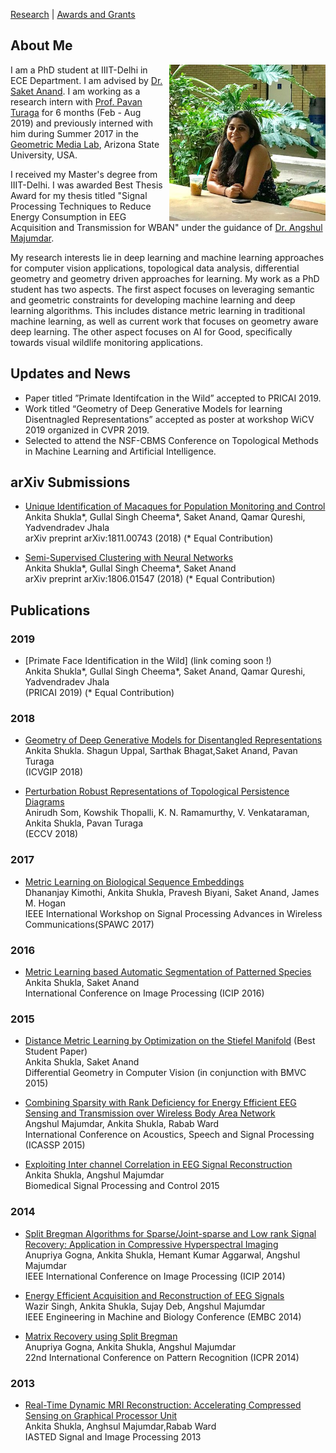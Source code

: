 
 [Research](research.md)    |    [Awards and Grants](fellowship_and_grants.md)

## About Me
<img src = "AnkitaShukla.jpg" align = "right" width= "250" style = "margin-left:5px">

I am a PhD student at IIIT-Delhi in ECE Department. I am advised by [Dr. Saket Anand](https://www.iiitd.edu.in/~anands/). I am working as a research intern with [Prof. Pavan Turaga](https://pavanturaga.com/) for 6 months (Feb - Aug 2019) and previously interned with him during Summer 2017 in the [Geometric Media Lab](https://pavanturaga.com/geometric-media-lab/), Arizona State University, USA.

I received my Master's degree from IIIT-Delhi. I was awarded Best Thesis Award for my thesis titled "Signal Processing Techniques to Reduce Energy Consumption in EEG Acquisition and Transmission for WBAN" under the guidance of [Dr. Angshul Majumdar](https://www.iiitd.edu.in/~angshul/index.htm).

My research interests lie in deep learning and machine learning approaches for computer vision applications, topological data analysis, differential geometry and geometry driven approaches for learning. My work as a PhD student has two aspects. The first aspect focuses on leveraging semantic and geometric constraints for developing machine learning and deep learning algorithms. This includes distance metric learning in traditional machine learning, as well as current work that focuses on geometry aware deep learning. The other aspect focuses on AI for Good, specifically towards visual wildlife monitoring applications.
<!---My work as a PhD students spans --->


## Updates and News

- Paper titled ”Primate Identifcation in the Wild” accepted to PRICAI 2019.
- Work titled “Geometry of Deep Generative Models for learning Disentnagled Representations” accepted as poster at  workshop WiCV 2019 organized in CVPR 2019.
- Selected to attend the NSF-CBMS Conference on Topological Methods in Machine Learning and Artificial Intelligence.

## arXiv Submissions

  - [Unique Identification of Macaques for Population Monitoring and Control](https://arxiv.org/abs/1811.00743)  
    Ankita Shukla*, Gullal Singh Cheema*, Saket Anand, Qamar Qureshi, Yadvendradev Jhala  
    arXiv preprint arXiv:1811.00743 (2018)
    (* Equal Contribution)
    
  - [Semi-Supervised Clustering with Neural Networks](https://www.google.com/url?sa=t&rct=j&q=&esrc=s&source=web&cd=1&cad=rja&uact=8&ved=2ahUKEwiz5ci4uIPjAhXQvJ4KHd6oCPcQFjAAegQIAxAB&url=https%3A%2F%2Farxiv.org%2Fabs%2F1806.01547&usg=AOvVaw3Vh22r2Rzyo98I2a5dEFna)  
    Ankita Shukla*, Gullal Singh Cheema*, Saket Anand  
    arXiv preprint arXiv:1806.01547 (2018)
    (* Equal Contribution)



## Publications  
### 2019
  - [Primate Face Identification in the Wild] (link coming soon !)  
    Ankita Shukla*, Gullal Singh Cheema*, Saket Anand, Qamar Qureshi, Yadvendradev Jhala  
    (PRICAI 2019)
    (* Equal Contribution)
  
### 2018 
  - [Geometry of Deep Generative Models for Disentangled Representations](https://arxiv.org/pdf/1902.06964.pdf)  
    Ankita Shukla. Shagun Uppal, Sarthak Bhagat,Saket Anand, Pavan Turaga    
    (ICVGIP 2018)
    
  - [Perturbation Robust Representations of Topological Persistence Diagrams](http://openaccess.thecvf.com/content_ECCV_2018/papers/Anirudh_Som_Perturbation_Robust_Representations_ECCV_2018_paper.pdf)  
    Anirudh Som, Kowshik Thopalli, K. N. Ramamurthy, V. Venkataraman, Ankita Shukla, Pavan Turaga  
    (ECCV 2018)
 
### 2017
 - [Metric Learning on Biological Sequence Embeddings](http://ieeexplore.ieee.org/document/8227769/)  
   Dhananjay Kimothi, Ankita Shukla, Pravesh Biyani,  Saket Anand, James M. Hogan  
   IEEE International Workshop on Signal Processing Advances in Wireless Communications(SPAWC 2017)

### 2016 
 - [Metric Learning based Automatic Segmentation of Patterned Species](https://www.iiitd.edu.in/~anands/files/papers/ml_seg_icip2016.pdf)  
   Ankita Shukla, Saket Anand  
   International Conference on Image Processing (ICIP 2016)

### 2015
 - [Distance Metric Learning by Optimization on the Stiefel Manifold](http://www.bmva.org/bmvc/2015/diffcv/papers/paper007/paper007.pdf) (Best Student Paper)  
   Ankita Shukla, Saket Anand  
   Differential Geometry in Computer Vision (in conjunction with BMVC 2015)
   
 - [Combining Sparsity with Rank Deficiency for Energy Efficient EEG Sensing
   and Transmission over Wireless Body Area Network](http://ieeexplore.ieee.org/stamp/stamp.jsp?tp=&arnumber=7178087)  
   Angshul Majumdar, Ankita Shukla, Rabab Ward  
   International Conference on Acoustics, Speech and Signal Processing (ICASSP 2015)

 - [Exploiting Inter channel Correlation in EEG Signal Reconstruction](https://www.sciencedirect.com/science/article/pii/S1746809414001694)  
   Ankita Shukla, Angshul Majumdar  
   Biomedical Signal Processing and Control 2015
   
 ### 2014
 - [Split Bregman Algorithms for Sparse/Joint-sparse and Low rank Signal Recovery: Application 
   in Compressive  Hyperspectral Imaging](http://ieeexplore.ieee.org/stamp/stamp.jsp?tp=&arnumber=7025260)  
   Anupriya Gogna, Ankita Shukla, Hemant Kumar Aggarwal, Angshul Majumdar  
   IEEE International Conference on Image Processing (ICIP 2014)

 - [Energy Efficient Acquisition and Reconstruction of EEG Signals](https://www.ncbi.nlm.nih.gov/pubmed/25570198)      
   Wazir Singh, Ankita Shukla, Sujay Deb, Angshul Majumdar  
   IEEE Engineering in Machine and Biology Conference (EMBC 2014)

 - [Matrix Recovery using Split Bregman](https://arxiv.org/abs/1312.6872)  
   Anupriya Gogna, Ankita Shukla, Angshul Majumdar  
   22nd International Conference on Pattern Recognition (ICPR 2014)
   
 ### 2013
 - [Real-Time Dynamic MRI Reconstruction:
   Accelerating Compressed Sensing on Graphical Processor Unit](https://www.actapress.com/Abstract.aspx?paperId=455711)  
   Ankita Shukla, Anghsul Majumdar,Rabab Ward  
   IASTED Signal and Image Processing 2013


   
    


<!---

```markdown
Syntax highlghted code block

# About Me
## Header 2
### Header 3

- Bulleted
- List

1. Numbered
2. List

**Bold** and _Italic_ and `Code` text

[Link](url) and ![Image](src)
```

For more details see [GitHub Flavored Markdown](https://guides.github.com/features/mastering-markdown/).

### Jekyll Themes

Your Pages site will use the layout and styles from the Jekyll theme you have selected in your [repository settings](https://github.com/ankita-shukla/ankita-shukla.github.io/settings). The name of this theme is saved in the Jekyll `_config.yml` configuration file.

### Support or Contact

Having trouble with Pages? Check out our [documentation](https://help.github.com/categories/github-pages-basics/) or [contact support](https://github.com/contact) and we’ll help you sort it out.--->
